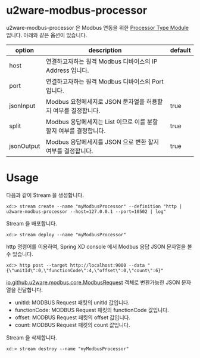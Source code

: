 # u2ware-modbus-processor

u2ware-modbus-processor 은 Modbus 연동을 위한 [Processor Type Module](http://docs.spring.io/spring-xd/docs/1.2.1.RELEASE/reference/html/#modules) 입니다. 아래와 같은 옵션이 있습니다.

|option|description|default|
|---|---|---|
|host|연결하고자하는 원격 Modbus 디바이스의 IP Address 입니다.| |
|port|연결하고자하는 원격 Modbus 디바이스의 Port 입니다.| |
|jsonInput|Modbus 요청메세지로 JSON 문자열을 허용할 지  여부를 결정합니다.|true|
|split|Modbus 응답메세지는 List 이므로 이를 분할 할지 여부를 결정합니다.|true|
|jsonOutput|Modbus 응답메세지를 JSON 으로 변환 할지 여부를 결정합니다.|true|

# Usage

다음과 같이 Stream 을 생성합니다.
```
xd:> stream create --name "myModbusProcessor" --definition "http | u2ware-modbus-processor --host=127.0.0.1 --port=10502 | log"
```

Stream 을 배포합니다.
```
xd:> stream deploy --name "myModbusProcessor"
```

http 명령어를 이용하여, Spring XD console 에서 Modbus 응답 JSON 문자열을 볼 수 있습니다.
```
xd:> http post --target http://localhost:9000 --data "{\"unitId\":0,\"functionCode\":4,\"offset\":0,\"count\":6}"
```

[io.github.u2ware.modbus.core.ModbusRequest]() 객체로 변환가능한 JSON 문자열을 전달합니다.  

* unitId: MODBUS Request 패킷의 unitId 값입니다.
* functionCode: MODBUS Request 패킷의 functionCode 값입니다.
* offset: MODBUS Request 패킷의 offset 값입니다.
* count: MODBUS Request 패킷의 count 값입니다.

Stream 을 삭제합니다.
```
xd:> stream destroy --name "myModbusProcessor"
```



